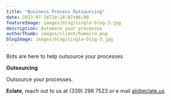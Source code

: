 ```yaml
---
title: "Business Process Outsourcing"
date: 2023-07-16T20:18:07+06:00
featureImage: images/blog/single-blog-3.jpg
description: Automate your processes
authorThumb: images/client/humaira.png
blogImage: images/blog/single-blog-3.jpg
---
```

Bots are here to help outsource your processes

**Outsourcing**

Outsource your processes. 



__Eclate__, reach out to us at (339) 298 7523 or e mail ali@eclate.us
